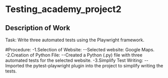 # Testing_academy_project2

## Description of Work
Task:
Write three automated tests using the Playwright framework.

#Procedure:
-1.Selection of Website:
--Selected website: Google Maps.
-2.Creation of Python File:
--Created a Python (.py) file with three automated tests for the selected website.
-3.Simplify Test Writing:
--Imported the pytest-playwright plugin into the project to simplify writing the tests.
